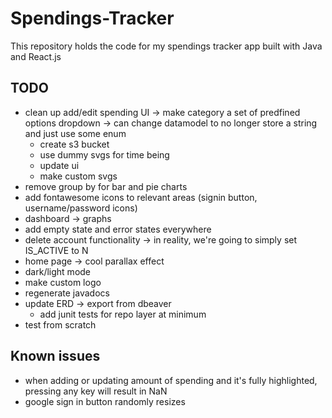 # Spendings-Tracker
This repository holds the code for my spendings tracker app built with Java and React.js

## TODO
- clean up add/edit spending UI -> make category a set of predfined options dropdown -> can change datamodel to no longer store a string and just use some enum
	- create s3 bucket
	- use dummy svgs for time being
	- update ui
	- make custom svgs
- remove group by for bar and pie charts
- add fontawesome icons to relevant areas (signin button, username/password icons)
- dashboard -> graphs
- add empty state and error states everywhere
- delete account functionality -> in reality, we're going to simply set IS_ACTIVE to N
- home page -> cool parallax effect
- dark/light mode
- make custom logo
- regenerate javadocs
- update ERD -> export from dbeaver
  - add junit tests for repo layer at minimum
- test from scratch

## Known issues
- when adding or updating amount of spending and it's fully highlighted, pressing any key will result in NaN
- google sign in button randomly resizes
